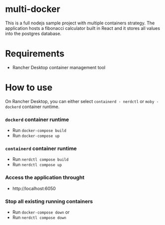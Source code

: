 # multi-docker
This is a full nodejs sample project with multiple containers strategy.
The application hosts a fibonacci calculator built in React and it stores all values into the postgres database.

# Requirements
* Rancher Desktop container management tool

# How to use
On Rancher Desktop, you can either select `containerd - nerdctl` or `moby - dockerd` container runtime.

### `dockerd` container runtime
* Run `docker-compose build`
* Run `docker-compose up`

### `containerd` container runtime
* Run `nerdctl compose build`
* Run `nerdctl compose up`

### Access the application throught
* http://localhost:6050

### Stop all existing running containers
* Run `docker-compose down` or
* Run `nerdctl compose down`
